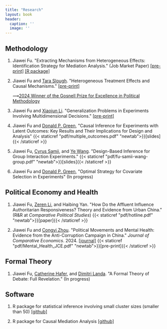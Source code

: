 ```yaml
---
title: "Research"
layout: book
header:
  caption: ''
  image: ''
---
```


## **Methodology**

1. Jiawei Fu. "Extracting Mechanisms from Heterogeneous Effects: Identification Strategy for Mediation Analysis." (Job Market Paper)
[[pre-print]](https://arxiv.org/abs/2403.04131) [\[R package\] ](https://github.com/Jiawei-Fu/mechte)

2. Jiawei Fu and [Tara Slough](http://taraslough.com/). "Heterogeneous Treatment Effects and Causal Mechanisms." [[pre-print]](https://arxiv.org/abs/2404.01566)

     ⟿[2024 Winner of the Gosnell Prize for Excellence in Political Methodology](https://polmeth.org/gosnell-prize)

3. Jiawei Fu and [Xiaojun Li](https://sites.google.com/view/xiaojunli/). "Generalization Problems in Experiments Involving Multidimensional Decisions."
[[pre-print]](https://arxiv.org/abs/2405.06779)

4. Jiawei Fu and [Donald P. Green](https://donaldgreen.com/), "Causal Inference for Experiments with Latent Outcomes: Key Results and Their Implications for
Design and Analysis" {{< staticref "pdf/multiple_outcomes.pdf" "newtab">}}[slides]{{< /staticref >}}

5. Jiawei Fu, [Cyrus Samii](https://cyrussamii.com/), and [Ye Wang](https://www.yewang-polisci.com/). "Design-Based Inference for Group Interaction Experiments." {{< staticref "pdf/fu-samii-wang-group.pdf" "newtab">}}[slides]{{< /staticref >}}

6. Jiawei Fu and [Donald P. Green](https://donaldgreen.com/), "Optimal Strategy for Covariate Selection in Experiments" (In progress)


## **Political Economy and Health**

1. Jiawei Fu, [Zeren Li](https://www.zerenli.org/), and Haibing Yan. "How Do the Affluent Influence Authoritarian Responsiveness? Theory and Evidence from Urban China." (R&R at *Comparative Political Studies*)
{{< staticref "pdf/hotline.pdf" "newtab">}}[paper]{{< /staticref >}}

2. Jiawei Fu and [Congyi Zhou](https://sites.google.com/site/zhoucongyi/). "Political Movements and Mental Health: Evidence from the Anti-Corruption Campaign in China." *Journal of Comparative Economics*. 2024. [[journal]](https://www.sciencedirect.com/science/article/pii/S014759672400043X) {{< staticref "pdf/Mental_Health_JCE.pdf" "newtab">}}[pre-print]{{< /staticref >}} 


## **Formal Theory**

1. Jiawei Fu, [Catherine Hafer](https://scholar.google.com/citations?user=Y9FcWlcAAAAJ&hl=en), and [Dimitri Landa](https://wp.nyu.edu/dimitrilanda/). "A Formal Theory of Debate: Full Revelation." (In progress)


## Software

1. R package for statistical inference involving small cluster sizes (smaller than 50) [\[github\]](https://github.com/Jiawei-Fu/clusterinfer)

2. R package for Causal Mediation Analysis [\[github\]](https://github.com/Jiawei-Fu/mechte)

